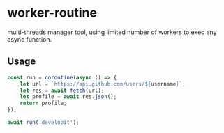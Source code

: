 # worker-routine

multi-threads manager tool, using limited number of workers to exec any async function.

## Usage

``` javascript
const run = coroutine(async () => {
    let url = `https://api.github.com/users/${username}`;
    let res = await fetch(url);
    let profile = await res.json();
    return profile;
});

await run('developit');
```
